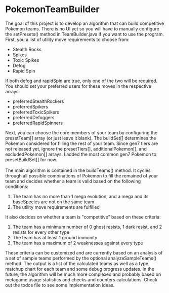 # PokemonTeamBuilder
The goal of this project is to develop an algorithm that can build competitive Pokemon teams. There is no UI yet so you will have to manually configure the setPresets() method in TeamBuilder.java if you want to use the program.
First, you a list of utility move requirements to choose from:
<ul>
  <li>Stealth Rocks
  <li>Spikes
  <li>Toxic Spikes
  <li>Defog
  <li>Rapid Spin
</ul>
If both defog and rapidSpin are true, only one of the two will be required. You should set your preferred users for these moves in the respective arrays:
<ul>
  <li>preferredStealthRockers
  <li>preferredSpikers
  <li>preferredToxicSpikers
  <li>preferredDefoggers
  <li>preferredRapidSpinners
</ul>
Next, you can choose the core members of your team by configuring the presetTeam[] array (or just leave it blank). The buildSet[] determines the Pokemon considered for filling the rest of your team. Since gen7 tiers are not released yet, ignore the presetTiers[], additionalPokemon[], and excludedPokemon[] arrays. I added the most common gen7 Pokemon to presetBuildSet[] for now.<br/><br/>
The main algorithm is contained in the buildTeams() method. It cycles through all possible combinations of Pokemon to fill the remained of your team and decides whether a team is valid based on the following conditions:
<ol>
  <li>The team has no more than 1 mega evolution, and a mega and its baseSpecies are not on the same team
	<li>The utility move requirements are fulfilled
</ol>
It also decides on whether a team is "competitive" based on these criteria:
<ol>
	<li>The team has a minimum number of 0 ghost resists, 1 dark resist, and 2 resists for every other type
	<li>The team has at least 1 ground immunity
	<li>The team has a maximum of 2 weaknesses against every type
</ol>
These criteria can be customized and are currently based on an analysis of a set of sample teams performed by the optional analyzeSampleTeams() method. The output is a list of the calculated teams as well as a type matchup chart for each team and some debug progress updates. In the future, the algorithm will be much more complexed and probably based on metagame usage statistics and checks and counters calculations. Check out the todos file to see some implementation ideas.
